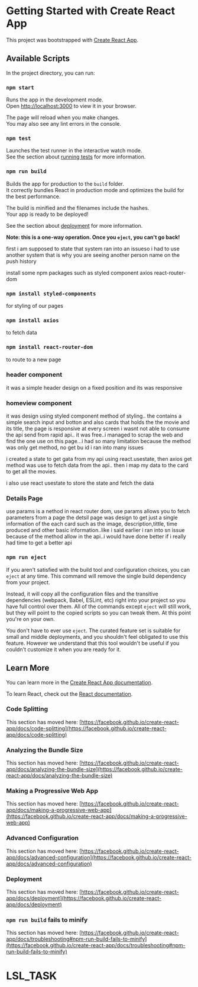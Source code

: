 # Getting Started with Create React App

This project was bootstrapped with [Create React App](https://github.com/facebook/create-react-app).

## Available Scripts

In the project directory, you can run:

### `npm start`

Runs the app in the development mode.\
Open [http://localhost:3000](http://localhost:3000) to view it in your browser.

The page will reload when you make changes.\
You may also see any lint errors in the console.

### `npm test`

Launches the test runner in the interactive watch mode.\
See the section about [running tests](https://facebook.github.io/create-react-app/docs/running-tests) for more information.

### `npm run build`

Builds the app for production to the `build` folder.\
It correctly bundles React in production mode and optimizes the build for the best performance.

The build is minified and the filenames include the hashes.\
Your app is ready to be deployed!

See the section about [deployment](https://facebook.github.io/create-react-app/docs/deployment) for more information.


**Note: this is a one-way operation. Once you `eject`, you can't go back!**
 
first i am supposed to state that system ran into an issueso i had to use another system that is why you are seeing another person name on  the push history

install some npm packages such as styled component axios react-router-dom
### `npm install styled-components`
for styling of our pages

### `npm install axios`
to fetch data

### `npm install react-router-dom`
to route to a new page

### header component 
it was a simple header design on a fixed position and its was responsive

### homeview component
it was design using styled component method of styling.. the contains a simple search input and botton and also cards that holds the the movie and its title, the page is  responsive at every screen
i wasnt not able to consume the api send from rapid api.. it was free..i managed to scrap the web and find the one use on this page...i had so many limitation because the method was only get method, no get bu id i ran into many issues

i created a state to get gata from my api using react.usestate, then axios get method was use to fetch data from the  api.. then i map my data to the card to get all the movies.

i also use react usestate to store the state and fetch the data

### Details Page
use params is a nethod in react router dom, use params allows you to fetch  parameters from a page
the detsil page was design to get just a single information of the each card such as the image, description,tittle, time produced and other basic information..like i said earlier i ran into sn issue because of the method allow in the api..i would have done better if i really had time to get a better api

### `npm run eject`


If you aren't satisfied with the build tool and configuration choices, you can `eject` at any time. This command will 
remove the single build dependency from your project.

Instead, it will copy all the configuration files and the transitive dependencies (webpack, Babel, ESLint, etc) right into your project so you have full control over them. All of the commands except `eject` will still work, but they will point to the copied scripts so you can tweak them. At this point you're on your own.

You don't have to ever use `eject`. The curated feature set is suitable for small and middle deployments, and you shouldn't feel obligated to use this feature. However we understand that this tool wouldn't be useful if you couldn't customize it when you are ready for it.

## Learn More

You can learn more in the [Create React App documentation](https://facebook.github.io/create-react-app/docs/getting-started).

To learn React, check out the [React documentation](https://reactjs.org/).

### Code Splitting

This section has moved here: [https://facebook.github.io/create-react-app/docs/code-splitting](https://facebook.github.io/create-react-app/docs/code-splitting)

### Analyzing the Bundle Size

This section has moved here: [https://facebook.github.io/create-react-app/docs/analyzing-the-bundle-size](https://facebook.github.io/create-react-app/docs/analyzing-the-bundle-size)

### Making a Progressive Web App

This section has moved here: [https://facebook.github.io/create-react-app/docs/making-a-progressive-web-app](https://facebook.github.io/create-react-app/docs/making-a-progressive-web-app)

### Advanced Configuration

This section has moved here: [https://facebook.github.io/create-react-app/docs/advanced-configuration](https://facebook.github.io/create-react-app/docs/advanced-configuration)

### Deployment

This section has moved here: [https://facebook.github.io/create-react-app/docs/deployment](https://facebook.github.io/create-react-app/docs/deployment)

### `npm run build` fails to minify

This section has moved here: [https://facebook.github.io/create-react-app/docs/troubleshooting#npm-run-build-fails-to-minify](https://facebook.github.io/create-react-app/docs/troubleshooting#npm-run-build-fails-to-minify)
# LSL_TASK
